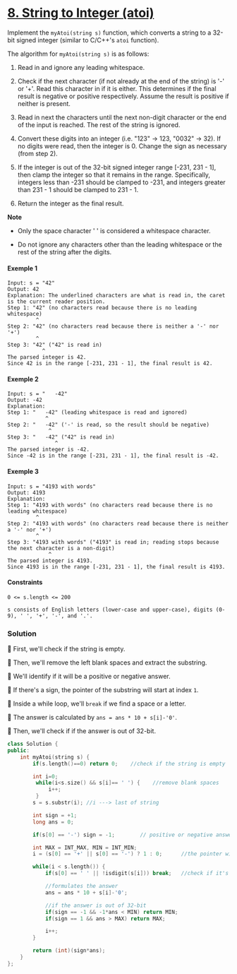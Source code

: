 # [8. String to Integer (atoi)](https://leetcode.com/problems/string-to-integer-atoi/)

Implement the `myAtoi(string s)` function, which converts a string to a 32-bit signed integer (similar to C/C++'s `atoi` function).

The algorithm for `myAtoi(string s)` is as follows:

1. Read in and ignore any leading whitespace.

2. Check if the next character (if not already at the end of the string) is '-' or '+'. Read this character in if it is either. This determines if the final result is negative or positive respectively. Assume the result is positive if neither is present.

3. Read in next the characters until the next non-digit character or the end of the input is reached. The rest of the string is ignored.

4. Convert these digits into an integer (i.e. "123" -> 123, "0032" -> 32). If no digits were read, then the integer is 0. Change the sign as necessary (from step 2).

5. If the integer is out of the 32-bit signed integer range [-231, 231 - 1], then clamp the integer so that it remains in the range. Specifically, integers less than -231 should be clamped to -231, and integers greater than 231 - 1 should be clamped to 231 - 1.

6. Return the integer as the final result.

**Note**

- Only the space character ' ' is considered a whitespace character.

- Do not ignore any characters other than the leading whitespace or the rest of the string after the digits.

#### Exemple 1

```
Input: s = "42"
Output: 42
Explanation: The underlined characters are what is read in, the caret is the current reader position.
Step 1: "42" (no characters read because there is no leading whitespace)
         ^
Step 2: "42" (no characters read because there is neither a '-' nor '+')
         ^
Step 3: "42" ("42" is read in)
           ^
The parsed integer is 42.
Since 42 is in the range [-231, 231 - 1], the final result is 42.
```

#### Exemple 2

```
Input: s = "   -42"
Output: -42
Explanation:
Step 1: "   -42" (leading whitespace is read and ignored)
            ^
Step 2: "   -42" ('-' is read, so the result should be negative)
             ^
Step 3: "   -42" ("42" is read in)
               ^
The parsed integer is -42.
Since -42 is in the range [-231, 231 - 1], the final result is -42.
```

#### Exemple 3

```
Input: s = "4193 with words"
Output: 4193
Explanation:
Step 1: "4193 with words" (no characters read because there is no leading whitespace)
         ^
Step 2: "4193 with words" (no characters read because there is neither a '-' nor '+')
         ^
Step 3: "4193 with words" ("4193" is read in; reading stops because the next character is a non-digit)
             ^
The parsed integer is 4193.
Since 4193 is in the range [-231, 231 - 1], the final result is 4193.
```

#### Constraints

```
0 <= s.length <= 200

s consists of English letters (lower-case and upper-case), digits (0-9), ' ', '+', '-', and '.'.
```

### Solution

📌 First, we'll check if the string is empty.

📌 Then, we'll remove the left blank spaces and extract the substring.

📌 We'll identify if it will be a positive or negative answer.

📌 If there's a sign, the pointer of the substring will start at index `1`.

📌 Inside a while loop, we'll `break` if we find a space or a letter.

📌 The answer is calculated by `ans = ans * 10 + s[i]-'0'`.

📌 Then, we'll check if if the answer is out of 32-bit.

```cpp
class Solution {
public:
    int myAtoi(string s) {
        if(s.length()==0) return 0;    //check if the string is empty

        int i=0;
         while(i<s.size() && s[i]== ' ') {    //remove blank spaces
             i++;
         }
        s = s.substr(i); //i ---> last of string

        int sign = +1;
        long ans = 0;

        if(s[0] == '-') sign = -1;        // positive or negative answer

        int MAX = INT_MAX, MIN = INT_MIN;
        i = (s[0] == '+' || s[0] == '-') ? 1 : 0;      //the pointer will start at index 0 or 1

        while(i < s.length()) {
            if(s[0] == ' ' || !isdigit(s[i])) break;   //check if it's a space or a letter

            //formulates the answer
            ans = ans * 10 + s[i]-'0';

            //if the answer is out of 32-bit
            if(sign == -1 && -1*ans < MIN) return MIN;
            if(sign == 1 && ans > MAX) return MAX;

            i++;
        }

        return (int)(sign*ans);
    }
};
```
